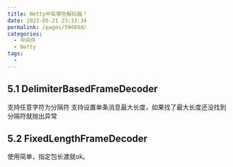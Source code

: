 ```yaml
---
title: Netty中有哪些解码器？
date: 2022-05-21 23:33:34
permalink: /pages/59089d/
categories:
  - 中间件
  - Netty
tags:
  - 
---
```

## 5.1 DelimiterBasedFrameDecoder
支持任意字符为分隔符
支持设置单条消息最大长度，如果找了最大长度还没找到分隔符就抛出异常
## 5.2 FixedLengthFrameDecoder
使用简单，指定包长渡就ok。